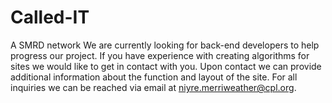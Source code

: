 # Called-IT
A SMRD network
We are currently looking for back-end developers to help progress our project.
If you have experience with creating algorithms for sites we would like to get in contact with you.
Upon contact we can provide additional information about the function and layout of the site.
For all inquiries we can be reached via email at niyre.merriweather@cpl.org. 
